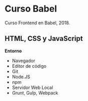 # Curso Babel
Curso Frontend en Babel, 2018.

## HTML, CSS y JavaScript

**Entorno**

- Navegador
- Editor de código
- Git
- Node.JS
- npm
- Servidor Web Local
- Grunt, Gulp, Webpack
